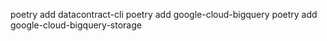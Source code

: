 poetry add datacontract-cli
poetry add google-cloud-bigquery
poetry add google-cloud-bigquery-storage
